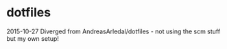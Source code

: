 dotfiles
========

2015-10-27 Diverged from AndreasArledal/dotfiles - not using the scm stuff but my own setup!

